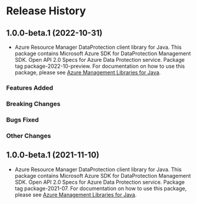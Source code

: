 # Release History

## 1.0.0-beta.1 (2022-10-31)

- Azure Resource Manager DataProtection client library for Java. This package contains Microsoft Azure SDK for DataProtection Management SDK. Open API 2.0 Specs for Azure Data Protection service. Package tag package-2022-10-preview. For documentation on how to use this package, please see [Azure Management Libraries for Java](https://aka.ms/azsdk/java/mgmt).

### Features Added

### Breaking Changes

### Bugs Fixed

### Other Changes

## 1.0.0-beta.1 (2021-11-10)

- Azure Resource Manager DataProtection client library for Java. This package contains Microsoft Azure SDK for DataProtection Management SDK. Open API 2.0 Specs for Azure Data Protection service. Package tag package-2021-07. For documentation on how to use this package, please see [Azure Management Libraries for Java](https://aka.ms/azsdk/java/mgmt).

